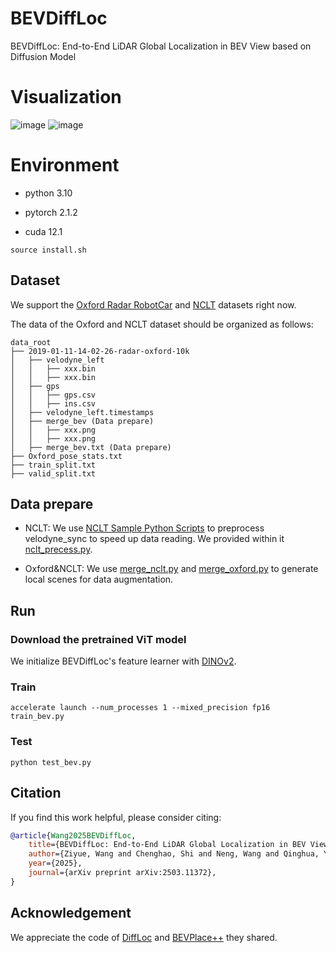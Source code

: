 # BEVDiffLoc
BEVDiffLoc: End-to-End LiDAR Global Localization in BEV View based on Diffusion Model

# Visualization
![image](img/oxford.gif) ![image](img/nclt.gif)

# Environment

- python 3.10

- pytorch 2.1.2

- cuda 12.1

```
source install.sh
```

## Dataset

We support the [Oxford Radar RobotCar](https://oxford-robotics-institute.github.io/radar-robotcar-dataset/datasets) and [NCLT](https://robots.engin.umich.edu/nclt/) datasets right now.

The data of the Oxford and NCLT dataset should be organized as follows:

```
data_root
├── 2019-01-11-14-02-26-radar-oxford-10k
│   ├── velodyne_left
│   │   ├── xxx.bin
│   │   ├── xxx.bin
│   ├── gps
│   │   ├── gps.csv
│   │   ├── ins.csv
│   ├── velodyne_left.timestamps
│   ├── merge_bev (Data prepare)
│   │   ├── xxx.png
│   │   ├── xxx.png
│   ├── merge_bev.txt (Data prepare)
├── Oxford_pose_stats.txt
├── train_split.txt
├── valid_split.txt
```

## Data prepare

- NCLT: We use [NCLT Sample Python Scripts](https://robots.engin.umich.edu/nclt/) to preprocess velodyne_sync to speed up data reading. We provided within it [nclt_precess.py](preprocess/nclt_precess.py).

- Oxford&NCLT: We use [merge_nclt.py](merge_nclt.py) and [merge_oxford.py](merge_oxford.py) to generate local scenes for data augmentation.


## Run

### Download the pretrained ViT model
We initialize BEVDiffLoc's feature learner with [DINOv2](https://github.com/facebookresearch/dinov2?tab=readme-ov-file).

### Train

```
accelerate launch --num_processes 1 --mixed_precision fp16 train_bev.py
```

### Test
```
python test_bev.py
```

## Citation

If you find this work helpful, please consider citing:
```bibtex
@article{Wang2025BEVDiffLoc,
	title={BEVDiffLoc: End-to-End LiDAR Global Localization in BEV View based on Diffusion Model},
	author={Ziyue, Wang and Chenghao, Shi and Neng, Wang and Qinghua, Yu and Xieyuanli, Chen and Huimin, Lu},
	year={2025},
 	journal={arXiv preprint arXiv:2503.11372}, 
}
```

## Acknowledgement

 We appreciate the code of [DiffLoc](https://github.com/liw95/DiffLoc) and [BEVPlace++](https://github.com/zjuluolun/BEVPlace2) they shared.

